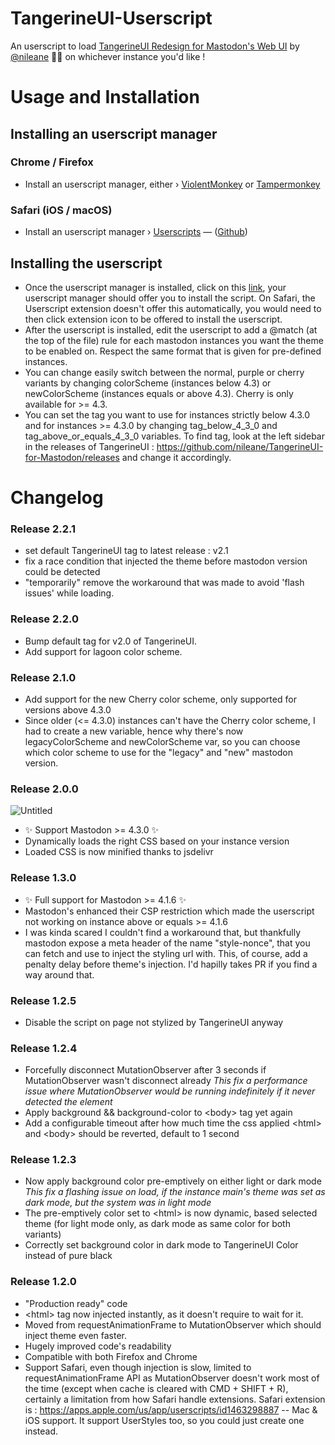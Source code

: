 # TangerineUI-Userscript
An userscript to load [TangerineUI Redesign for Mastodon's Web UI](https://github.com/nileane/TangerineUI-for-Mastodon) by [@nileane](https://github.com/nileane) 🍊🐘 on whichever instance you'd like !

# Usage and Installation

## Installing an userscript manager
### Chrome / Firefox
   - Install an userscript manager, either › [ViolentMonkey](https://violentmonkey.github.io/) or [Tampermonkey](https://www.tampermonkey.net/)
### Safari (iOS / macOS)
   - Install an userscript manager › [Userscripts](https://apps.apple.com/tt/app/userscripts/id1463298887) — ([Github](https://github.com/quoid/userscripts))

## Installing the userscript
- Once the userscript manager is installed, click on this [link](https://github.com/Write/TangerineUI-Userscript/raw/main/TangerineUI.user.js), your userscript manager should offer you to install the script. On Safari, the Userscript extension doesn't offer this automatically, you would need to then click extension icon to be offered to install the userscript.
- After the userscript is installed, edit the userscript to add a @match (at the top of the file) rule for each mastodon instances you want the theme to be enabled on. Respect the same format that is given for pre-defined instances.
- You can change easily switch between the normal, purple or cherry variants by changing colorScheme (instances below 4.3) or newColorScheme (instances equals or above 4.3). Cherry is only available for >= 4.3.
- You can set the tag you want to use for instances strictly below 4.3.0 and for instances >= 4.3.0 by changing tag_below_4_3_0 and tag_above_or_equals_4_3_0 variables. To find tag, look at the left sidebar in the releases of TangerineUI : https://github.com/nileane/TangerineUI-for-Mastodon/releases and change it accordingly.

# Changelog

### Release 2.2.1

+ set default TangerineUI tag to latest release : v2.1
+ fix a race condition that injected the theme before mastodon version could be detected
+ "temporarily" remove the workaround that was made to avoid 'flash issues' while loading.

### Release 2.2.0 

+ Bump default tag for v2.0 of TangerineUI. 
+ Add support for lagoon color scheme.

### Release 2.1.0

+ Add support for the new Cherry color scheme, only supported for versions above 4.3.0
+ Since older (<= 4.3.0) instances can't have the Cherry color scheme, I had to create a new variable, hence why there's now legacyColorScheme and newColorScheme var, so you can choose which color scheme to use for the "legacy" and "new" mastodon version.

### Release 2.0.0

![Untitled](https://github.com/Write/TangerineUI-Userscript/assets/541722/e80605da-c301-4381-ac5b-65ddeea2698f)

+ ✨ Support Mastodon >= 4.3.0 ✨
+ Dynamically loads the right CSS based on your instance version
+ Loaded CSS is now minified thanks to jsdelivr

### Release 1.3.0
+ ✨ Full support for Mastodon >= 4.1.6 ✨
+ Mastodon's enhanced their CSP restriction which made the userscript not working on instance above or equals >= 4.1.6
+ I was kinda scared I couldn't find a workaround that, but thankfully mastodon expose a meta header of the name "style-nonce", that you can fetch and use to inject the styling url with. This, of course, add a penalty delay before theme's injection. I'd hapilly takes PR if you find a way around that. 

### Release 1.2.5
+ Disable the script on page not stylized by TangerineUI anyway

### Release 1.2.4
+ Forcefully disconnect MutationObserver after 3 seconds if MutationObserver wasn't disconnect already
   _This fix a performance issue where MutationObserver would be running indefinitely if it never detected the element_
+ Apply background && background-color to \<body> tag yet again
+ Add a configurable timeout after how much time the css applied \<html> and \<body> should be reverted, default to 1 second

### Release 1.2.3
+ Now apply background color pre-emptively on either light or dark mode
   _This fix a flashing issue on load, if the instance main's theme was set as dark mode, but the system was in light mode_
+ The pre-emptively color set to \<html> is now dynamic, based selected theme (for light mode only, as dark mode as same color for both variants)
+ Correctly set background color in dark mode to TangerineUI Color instead of pure black

### Release 1.2.0
- "Production ready" code
- \<html> tag now injected instantly, as it doesn't require to wait for it.
- Moved from requestAnimationFrame to MutationObserver which should inject theme even faster. 
- Hugely improved code's readability
- Compatible with both Firefox and Chrome
- Support Safari, even though injection is slow, limited to requestAnimationFrame API as MutationObserver doesn't work most of the time (except when cache is cleared with CMD + SHIFT + R), certainly a limitation from how Safari handle extensions. Safari extension is : https://apps.apple.com/us/app/userscripts/id1463298887  -- Mac & iOS support. It support UserStyles too, so you could just create one instead.
